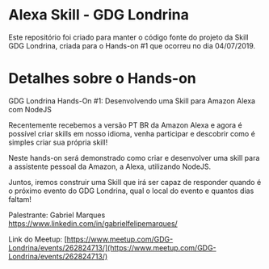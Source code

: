 
# Alexa Skill - GDG Londrina

 Este repositório foi criado para manter o código fonte do projeto da Skill GDG Londrina, criada para o Hands-on #1 que ocorreu no dia 04/07/2019.


# Detalhes sobre o Hands-on
GDG Londrina Hands-On #1: Desenvolvendo uma Skill para Amazon Alexa com NodeJS

Recentemente recebemos a versão PT BR da Amazon Alexa e agora é possível criar skills em nosso idioma, venha participar e descobrir como é simples criar sua própria skill!

Neste hands-on será demonstrado como criar e desenvolver uma skill para a assistente pessoal da Amazon, a Alexa, utilizando NodeJS.

Juntos, iremos construir uma Skill que irá ser capaz de responder quando é o próximo evento do GDG Londrina, qual o local do evento e quantos dias faltam!

Palestrante:
Gabriel Marques
https://www.linkedin.com/in/gabrielfelipemarques/

Link do Meetup: [https://www.meetup.com/GDG-Londrina/events/262824713/](https://www.meetup.com/GDG-Londrina/events/262824713/)

